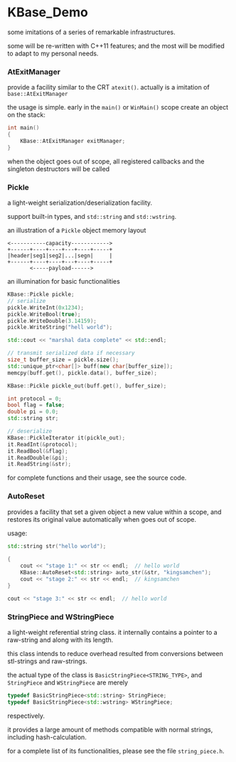 KBase_Demo
==========

some imitations of a series of remarkable infrastructures.

some will be re-written with C++11 features; and the most will be modified to adapt to my personal needs.

### AtExitManager

provide a facility similar to the CRT `atexit()`. actually is a imitation of `base::AtExitManager`

the usage is simple. early in the `main()` or `WinMain()` scope create an object on the stack:

```c++
int main()
{
    KBase::AtExitManager exitManager;
}
```

when the object goes out of scope, all registered callbacks and the singleton destructors will be called

### Pickle

a light-weight serialization/deserialization facility.

support built-in types, and `std::string` and `std::wstring`.

an illustration of a `Pickle` object memory layout

```
<-----------capacity------------>
+------+----+----+---+----+-----+
|header|seg1|seg2|...|segn|     |
+------+----+----+---+----+-----+
       <-----payload------>
```

an illumination for basic functionalities

```c++
KBase::Pickle pickle;
// serialize
pickle.WriteInt(0x1234);
pickle.WriteBool(true);
pickle.WriteDouble(3.14159);
pickle.WriteString("hell world");

std::cout << "marshal data complete" << std::endl;

// transmit serialized data if necessary
size_t buffer_size = pickle.size();
std::unique_ptr<char[]> buff(new char[buffer_size]);
memcpy(buff.get(), pickle.data(), buffer_size);

KBase::Pickle pickle_out(buff.get(), buffer_size);

int protocol = 0;
bool flag = false;
double pi = 0.0;
std::string str;

// deserialize
KBase::PickleIterator it(pickle_out);
it.ReadInt(&protocol);
it.ReadBool(&flag);
it.ReadDouble(&pi);
it.ReadString(&str);
```

for complete functions and their usage, see the source code.

### AutoReset

provides a facility that set a given object a new value within a scope, and
restores its original value automatically when goes out of scope.

usage:

```c++
std::string str("hello world");
    
{
    cout << "stage 1:" << str << endl;  // hello world
    KBase::AutoReset<std::string> auto_str(&str, "kingsamchen");
    cout << "stage 2:" << str << endl;  // kingsamchen
}

cout << "stage 3:" << str << endl;  // hello world
```

### StringPiece and WStringPiece

a light-weight referential string class. it internally contains a pointer to 
a raw-string and along with its length.

this class intends to reduce overhead resulted from conversions between stl-strings
and raw-strings.

the actual type of the class is `BasicStringPiece<STRING_TYPE>`, and `StringPiece`
and `WStringPiece` are merely

```c++
typedef BasicStringPiece<std::string> StringPiece;
typedef BasicStringPiece<std::wstring> WStringPiece;
```
respectively.

it provides a large amount of methods compatible with normal strings, including
hash-calculation.

for a complete list of its functionalities, please see the file `string_piece.h`.